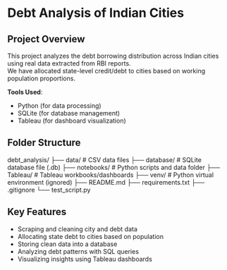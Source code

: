 # Debt Analysis of Indian Cities

##  Project Overview
This project analyzes the debt borrowing distribution across Indian cities using real data extracted from RBI reports.  
We have allocated state-level credit/debt to cities based on working population proportions.

**Tools Used**:
- Python (for data processing)
- SQLite (for database management)
- Tableau (for dashboard visualization)

##  Folder Structure
debt_analysis/ 
├── data/ # CSV data files
├── database/ # SQLite database file (.db) 
├── notebooks/ # Python scripts and data folder 
├── Tableau/ # Tableau workbooks/dashboards 
├── venv/ # Python virtual environment (ignored) 
├── README.md 
├── requirements.txt 
├── .gitignore 
└── test_script.py


##  Key Features
- Scraping and cleaning city and debt data
- Allocating state debt to cities based on population
- Storing clean data into a database
- Analyzing debt patterns with SQL queries
- Visualizing insights using Tableau dashboards


